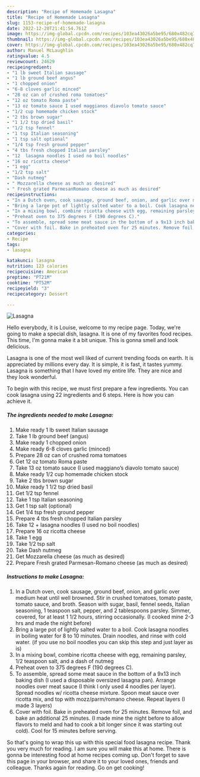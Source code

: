 ```yaml
---
description: "Recipe of Homemade Lasagna"
title: "Recipe of Homemade Lasagna"
slug: 1153-recipe-of-homemade-lasagna
date: 2022-12-20T21:41:54.761Z
image: https://img-global.cpcdn.com/recipes/103ea43026a5be95/680x482cq70/lasagna-recipe-main-photo.jpg
thumbnail: https://img-global.cpcdn.com/recipes/103ea43026a5be95/680x482cq70/lasagna-recipe-main-photo.jpg
cover: https://img-global.cpcdn.com/recipes/103ea43026a5be95/680x482cq70/lasagna-recipe-main-photo.jpg
author: Manuel McLaughlin
ratingvalue: 4.5
reviewcount: 24629
recipeingredient:
- "1 lb sweet Italian sausage"
- "1 lb ground beef angus"
- "1 chopped onion"
- "6-8 cloves garlic minced"
- "28 oz can of crushed roma tomatoes"
- "12 oz tomato Roma paste"
- "13 oz tomato sauce I used maggianos diavolo tomato sauce"
- "1/2 cup homemade chicken stock"
- "2 tbs brown sugar"
- "1 1/2 tsp dried basil"
- "1/2 tsp fennel"
- "1 tsp Italian seasoning"
- "1 tsp salt optional"
- "1/4 tsp fresh ground pepper"
- "4 tbs fresh chopped Italian parsley"
- "12  lasagna noodles I used no boil noodles"
- "16 oz ricotta cheese"
- "1 egg"
- "1/2 tsp salt"
- "Dash nutmeg"
- " Mozzarella cheese as much as desired"
- " Fresh grated ParmesanRomano cheese as much as desired"
recipeinstructions:
- "In a Dutch oven, cook sausage, ground beef, onion, and garlic over medium heat until well browned. Stir in crushed tomatoes, tomato paste, tomato sauce, and broth. Season with sugar, basil, fennel seeds, Italian seasoning, 1 teaspoon salt, pepper, and 2 tablespoons parsley. Simmer, covered, for at least 1 1/2 hours, stirring occasionally. (I cooked mine 2-3 hrs and made the night before)"
- "Bring a large pot of lightly salted water to a boil. Cook lasagna noodles in boiling water for 8 to 10 minutes. Drain noodles, and rinse with cold water. (if you use no boil noodles you can skip this step and just layer as is)"
- "In a mixing bowl, combine ricotta cheese with egg, remaining parsley, 1/2 teaspoon salt, and a dash of nutmeg"
- "Preheat oven to 375 degrees F (190 degrees C)."
- "To assemble, spread some meat sauce in the bottom of a 9x13 inch baking dish (I used a disposable oversized lasagna pan). Arrange noodles over meat sauce (I think I only used 4 noodles per layer). Spread noodles w/ ricotta cheese mixture. Spoon meat sauce over ricotta mix, and top with mozz/parm/romano cheese. Repeat layers (I made 3 layers)"
- "Cover with foil. Bake in preheated oven for 25 minutes. Remove foil, and bake an additional 25 minutes. (I made mine the night before to allow flavors to meld and had to cook a bit longer since it was starting out cold). Cool for 15 minutes before serving."
categories:
- Recipe
tags:
- lasagna

katakunci: lasagna 
nutrition: 123 calories
recipecuisine: American
preptime: "PT21M"
cooktime: "PT52M"
recipeyield: "3"
recipecategory: Dessert

---
```



![Lasagna](https://img-global.cpcdn.com/recipes/103ea43026a5be95/680x482cq70/lasagna-recipe-main-photo.jpg)

Hello everybody, it is Louise, welcome to my recipe page. Today, we're going to make a special dish, lasagna. It is one of my favorites food recipes. This time, I'm gonna make it a bit unique. This is gonna smell and look delicious.



Lasagna is one of the most well liked of current trending foods on earth. It is appreciated by millions every day. It is simple, it is fast, it tastes yummy. Lasagna is something that I have loved my entire life. They are nice and they look wonderful.


To begin with this recipe, we must first prepare a few ingredients. You can cook lasagna using 22 ingredients and 6 steps. Here is how you can achieve it.

<!--inarticleads1-->

##### The ingredients needed to make Lasagna:

1. Make ready 1 lb sweet Italian sausage
1. Take 1 lb ground beef (angus)
1. Make ready 1 chopped onion
1. Make ready 6-8 cloves garlic (minced)
1. Prepare 28 oz can of crushed roma tomatoes
1. Get 12 oz tomato Roma paste
1. Take 13 oz tomato sauce (I used maggiano’s diavolo tomato sauce)
1. Make ready 1/2 cup homemade chicken stock
1. Take 2 tbs brown sugar
1. Make ready 1 1/2 tsp dried basil
1. Get 1/2 tsp fennel
1. Take 1 tsp Italian seasoning
1. Get 1 tsp salt (optional)
1. Get 1/4 tsp fresh ground pepper
1. Prepare 4 tbs fresh chopped Italian parsley
1. Take 12 + lasagna noodles (I used no boil noodles)
1. Prepare 16 oz ricotta cheese
1. Take 1 egg
1. Take 1/2 tsp salt
1. Take Dash nutmeg
1. Get  Mozzarella cheese (as much as desired)
1. Prepare  Fresh grated Parmesan-Romano cheese (as much as desired)




<!--inarticleads2-->

##### Instructions to make Lasagna:

1. In a Dutch oven, cook sausage, ground beef, onion, and garlic over medium heat until well browned. Stir in crushed tomatoes, tomato paste, tomato sauce, and broth. Season with sugar, basil, fennel seeds, Italian seasoning, 1 teaspoon salt, pepper, and 2 tablespoons parsley. Simmer, covered, for at least 1 1/2 hours, stirring occasionally. (I cooked mine 2-3 hrs and made the night before)
1. Bring a large pot of lightly salted water to a boil. Cook lasagna noodles in boiling water for 8 to 10 minutes. Drain noodles, and rinse with cold water. (if you use no boil noodles you can skip this step and just layer as is)
1. In a mixing bowl, combine ricotta cheese with egg, remaining parsley, 1/2 teaspoon salt, and a dash of nutmeg
1. Preheat oven to 375 degrees F (190 degrees C).
1. To assemble, spread some meat sauce in the bottom of a 9x13 inch baking dish (I used a disposable oversized lasagna pan). Arrange noodles over meat sauce (I think I only used 4 noodles per layer). Spread noodles w/ ricotta cheese mixture. Spoon meat sauce over ricotta mix, and top with mozz/parm/romano cheese. Repeat layers (I made 3 layers)
1. Cover with foil. Bake in preheated oven for 25 minutes. Remove foil, and bake an additional 25 minutes. (I made mine the night before to allow flavors to meld and had to cook a bit longer since it was starting out cold). Cool for 15 minutes before serving.




So that's going to wrap this up with this special food lasagna recipe. Thank you very much for reading. I am sure you will make this at home. There is gonna be interesting food at home recipes coming up. Don't forget to save this page in your browser, and share it to your loved ones, friends and colleague. Thanks again for reading. Go on get cooking!
